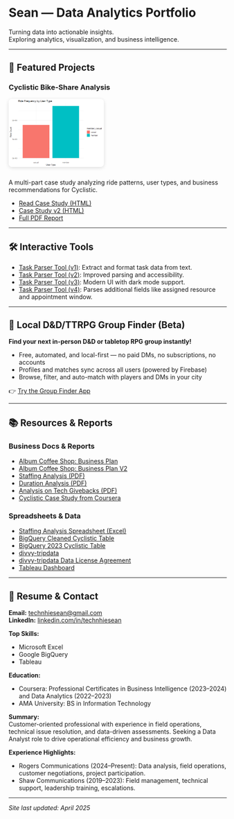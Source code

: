 <link rel="stylesheet" href="styles.css">

<!-- HERO SECTION -->
<div class="hero">
  <h1>Sean — Data Analytics Portfolio</h1>
  <p class="tagline">Turning data into actionable insights. <br> Exploring analytics, visualization, and business intelligence.</p>
</div>

---

<!-- FEATURED PROJECTS -->
## 🚴 Featured Projects

<div class="project-cards">

### Cyclistic Bike-Share Analysis

<img src="cyclistic_bike_share_files/figure-gfm/ride_counts-1.png" alt="Cyclistic Ride Counts" width="220" style="border-radius:8px; box-shadow:0 2px 8px #0002; margin-bottom:10px;">

A multi-part case study analyzing ride patterns, user types, and business recommendations for Cyclistic.

- [Read Case Study (HTML)](cyclistic_bike_share.html)
- [Case Study v2 (HTML)](cyclistic_bike_share_ver_2.html)
- [Full PDF Report](2023_Bike_Usage_Patterns.pdf)

</div>

---

<!-- INTERACTIVE TOOLS -->
## 🛠️ Interactive Tools

- [Task Parser Tool (v1)](parser.html): Extract and format task data from text.
- [Task Parser Tool (v2)](parser_V2.html): Improved parsing and accessibility.
- [Task Parser Tool (v3)](parser_V3.html): Modern UI with dark mode support.
- [Task Parser Tool (v4)](parser_V4.html): Parses additional fields like assigned resource and appointment window.

---

## 🎲 Local D&D/TTRPG Group Finder (Beta)

**Find your next in-person D&D or tabletop RPG group instantly!**

- Free, automated, and local-first — no paid DMs, no subscriptions, no accounts
- Profiles and matches sync across all users (powered by Firebase)
- Browse, filter, and auto-match with players and DMs in your city

👉 [Try the Group Finder App](lfg-finder.html)

---

## 📚 Resources & Reports

### Business Docs & Reports

- [Album Coffee Shop: Business Plan](Album_Business_Plan_06-07-2025.html)
- [Album Coffee Shop: Business Plan V2](Album_Business_Plan_06-07-2025_V2.html)
- [Staffing Analysis (PDF)](Staffing_Analysis.pdf)
- [Duration Analysis (PDF)](NBH_Duration.pdf)
- [Analysis on Tech Givebacks (PDF)](Analysis_on_Giveback.pdf)
- [Cyclistic Case Study from Coursera](Case_Study.pdf)

### Spreadsheets & Data

- [Staffing Analysis Spreadsheet (Excel)](GivebackNotification_VS_Workforce.xlsx)
- [BigQuery Cleaned Cyclistic Table](https://console.cloud.google.com/bigquery?ws=!1m5!1m4!4m3!1sprojectechnhiesean!2sBikeCase!3s2023BikeCaseCleaned_V2)
- [BigQuery 2023 Cyclistic Table](https://console.cloud.google.com/bigquery?ws=!1m5!1m4!4m3!1sprojectechnhiesean!2sBikeCase!3s2023BikeCase)
- [divvy-tripdata](https://divvy-tripdata.s3.amazonaws.com/index.html)
- [divvy-tripdata Data License Agreement](https://divvybikes.com/data-license-agreement)
- [Tableau Dashboard](https://public.tableau.com/views/MinnesotaTrafficVolumeChartsDashboard/Dashboard1?:language=en-US&:sid=&:redirect=auth&:display_count=n&:origin=viz_share_link)


---

<!-- RESUME & CONTACT -->
## 📄 Resume & Contact

**Email:** [technhiesean@gmail.com](mailto:technhiesean@gmail.com)  
**LinkedIn:** [linkedin.com/in/technhiesean](https://www.linkedin.com/in/technhiesean)

**Top Skills:**
- Microsoft Excel
- Google BigQuery
- Tableau

**Education:**
- Coursera: Professional Certificates in Business Intelligence (2023–2024) and Data Analytics (2022–2023)
- AMA University: BS in Information Technology

**Summary:**  
Customer-oriented professional with experience in field operations, technical issue resolution, and data-driven assessments. Seeking a Data Analyst role to drive operational efficiency and business growth.

**Experience Highlights:**
- Rogers Communications (2024–Present): Data analysis, field operations, customer negotiations, project participation.
- Shaw Communications (2019–2023): Field management, technical support, leadership training, escalations.

---

<div class="footer">
  <em>Site last updated: April 2025</em>
</div>